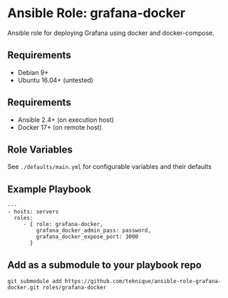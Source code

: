 Ansible Role: grafana-docker
=========

Ansible role for deploying Grafana using docker and docker-compose.

Requirements
------------

- Debian 9+
- Ubuntu 16.04+ (untested)

Requirements
------------

- Ansible 2.4+ (on execution host)
- Docker 17+ (on remote host)

Role Variables
--------------

See `./defaults/main.yml` for configurable variables and their defaults


Example Playbook
----------------

    ---
    - hosts: servers
      roles:
         - { role: grafana-docker,
             grafana_docker_admin_pass: password,
             grafana_docker_expose_port: 3000
           }


Add as a submodule to your playbook repo
----------------------------------------

    git submodule add https://github.com/teknique/ansible-role-grafana-docker.git roles/grafana-docker
